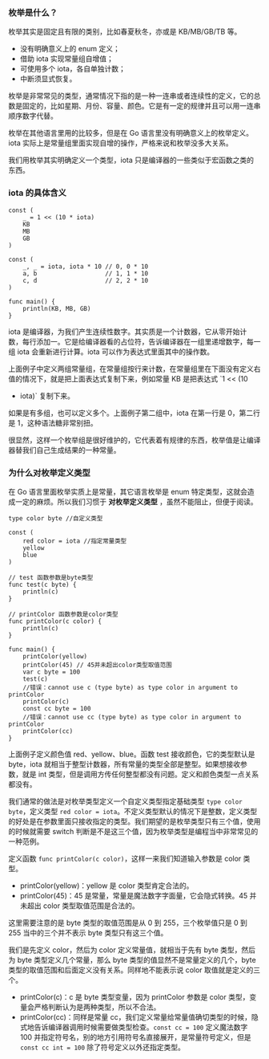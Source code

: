### 枚举是什么？

枚举其实是固定且有限的类别，比如春夏秋冬，亦或是 KB/MB/GB/TB 等。

  * 没有明确意义上的 enum 定义；
  * 借助 iota 实现常量组自增值；
  * 可使用多个 iota，各自单独计数；
  * 中断须显式恢复。

枚举是非常常见的类型，通常情况下指的是一种一连串或者连续性的定义，它的总数是固定的，比如星期、月份、容量、颜色。它是有一定的规律并且可以用一连串顺序数字代替。

枚举在其他语言里用的比较多，但是在 Go 语言里没有明确意义上的枚举定义。iota 实际上是常量组里面实现自增的操作，严格来说和枚举没多大关系。

我们用枚举其实明确定义一个类型，iota 只是编译器的一些类似于宏函数之类的东西。

### iota 的具体含义

    
    
    const (
        _ = 1 << (10 * iota)
        KB
        MB
        GB
    )
    
    const (
        _, _ = iota, iota * 10 // 0, 0 * 10
        a, b                   // 1, 1 * 10
        c, d                   // 2, 2 * 10
    )
    
    func main() {
        println(KB, MB, GB)
    }
    

iota 是编译器，为我们产生连续性数字。其实质是一个计数器，它从零开始计数，每行添加一。它是给编译器看的占位符，告诉编译器在一组里递增数字，每一组
iota 会重新进行计算。iota 可以作为表达式里面其中的操作数。

上面例子中定义两组常量组，在常量组按行来计数，在常量组里在下面没有定义右值的情况下，就是把上面表达式复制下来，例如常量 KB 是把表达式 `1 << (10
* iota)` 复制下来。

如果是有多组，也可以定义多个。上面例子第二组中，iota 在第一行是 0，第二行是 1，这种语法糖非常别扭。

很显然，这样一个枚举组是很好维护的，它代表着有规律的东西，枚举值是让编译器替我们自己生成结果的一种常量。

### 为什么对枚举定义类型

在 Go 语言里面枚举实质上是常量，其它语言枚举是 enum 特定类型，这就会造成一定的麻烦。所以我们习惯于 **对枚举定义类型**
，虽然不能阻止，但便于阅读。

    
    
    type color byte //自定义类型
    
    const (
        red color = iota //指定常量类型
        yellow
        blue
    )
    
    // test 函数参数是byte类型
    func test(c byte) {
        println(c)
    }
    
    // printColor 函数参数是color类型
    func printColor(c color) {
        println(c)
    }
    
    func main() {
        printColor(yellow)
        printColor(45) // 45并未超出color类型取值范围
        var c byte = 100
        test(c)
        //错误：cannot use c (type byte) as type color in argument to printColor
        printColor(c)
        const cc byte = 100
        //错误：cannot use cc (type byte) as type color in argument to printColor
        printColor(cc)
    }
    

上面例子定义颜色值 red、yellow、blue。函数 test 接收颜色，它的类型默认是 byte，iota
就相当于整型计数器，所有常量的类型全部是整型。如果想接收参数，就是 int 类型，但是调用方传任何整型都没有问题。定义和颜色类型一点关系都没有。

我们通常的做法是对枚举类型定义一个自定义类型指定基础类型 `type color byte`，定义类型 `red color =
iota`。不定义类型默认的情况下是整数，定义类型的好处是在参数里面只接收指定的类型。我们期望的是枚举类型只有三个值，使用的时候就需要 switch
判断是不是这三个值，因为枚举类型是编程当中非常常见的一种范例。

定义函数 `func printColor(c color)`，这样一来我们知道输入参数是 color 类型。

  * printColor(yellow)：yellow 是 color 类型肯定合法的。
  * printColor(45)：45 是常量，常量是魔法数字字面量，它会隐式转换。45 并未超出 color 类型取值范围是合法的。

这里需要注意的是 byte 类型的取值范围是从 0 到 255，三个枚举值只是 0 到 255 当中的三个并不表示 byte 类型只有这三个值。

我们是先定义 color，然后为 color 定义常量值，就相当于先有 byte 类型，然后为 byte 类型定义几个常量，那么 byte
类型的值显然不是常量定义的几个，byte 类型的取值范围和后面定义没有关系。同样地不能表示说 color 取值就是定义的三个。

  * printColor(c)：c 是 byte 类型变量，因为 printColor 参数是 color 类型，变量会严格判断认为是两种类型，所以不合法。
  * printColor(cc)：同样是常量 cc，我们定义常量给常量值确切类型的时候，隐式地告诉编译器调用时候需要做类型检查。`const cc = 100` 定义魔法数字 100 并指定符号名，别的地方引用符号名直接展开，是常量符号定义，但是 `const cc int = 100` 除了符号定义以外还指定类型。

